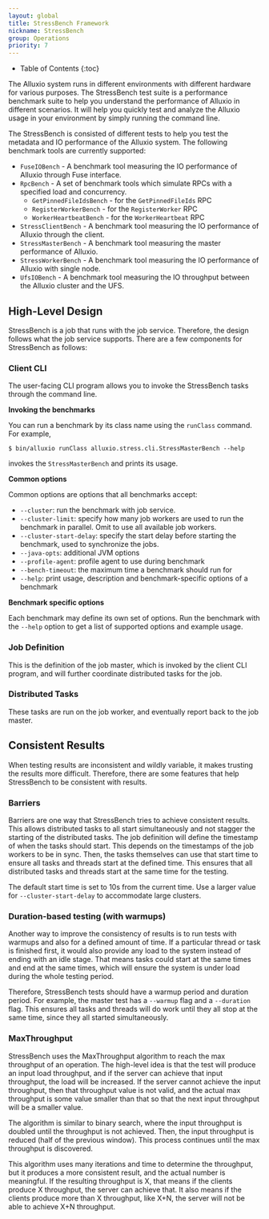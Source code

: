 ```yaml
---
layout: global
title: StressBench Framework
nickname: StressBench
group: Operations
priority: 7
---
```


* Table of Contents
  {:toc}

The Alluxio system runs in different environments with different hardware for various purposes. The
StressBench test suite is a performance benchmark suite to help you understand the performance of
Alluxio in different scenarios. It will help you quickly test and analyze the Alluxio usage in your
environment by simply running the command line.

The StressBench is consisted of different tests to help you test the metadata and IO performance of
the Alluxio system. The following benchmark tools are currently supported:
* `FuseIOBench` - A benchmark tool measuring the IO performance of Alluxio through Fuse interface.
* `RpcBench` - A set of benchmark tools which simulate RPCs with a specified load and concurrency.
  * `GetPinnedFileIdsBench` - for the `GetPinnedFileIds` RPC
  * `RegisterWorkerBench` - for the `RegisterWorker` RPC
  * `WorkerHeartbeatBench` - for the `WorkerHeartbeat` RPC
* `StressClientBench` - A benchmark tool measuring the IO performance of Alluxio through the client.
* `StressMasterBench` - A benchmark tool measuring the master performance of Alluxio.
* `StressWorkerBench` - A benchmark tool measuring the IO performance of Alluxio with single node.
* `UfsIOBench` - A benchmark tool measuring the IO throughput between the Alluxio cluster and the
  UFS.

## High-Level Design
StressBench is a job that runs with the job service. Therefore, the design follows what the job
service supports. There are a few components for StressBench as follows:

### Client CLI
The user-facing CLI program allows you to invoke the StressBench tasks through the command line.

**Invoking the benchmarks**

You can run a benchmark by its class name using the `runClass` command. For example,

```console
$ bin/alluxio runClass alluxio.stress.cli.StressMasterBench --help
```

invokes the `StressMasterBench` and prints its usage.

**Common options**

Common options are options that all benchmarks accept:

* `--cluster`: run the benchmark with job service.
* `--cluster-limit`: specify how many job workers are used to run the benchmark in parallel. 
  Omit to use all available job workers.
* `--cluster-start-delay`: specify the start delay before starting the benchmark, used to
  synchronize the jobs.
* `--java-opts`: additional JVM options
* `--profile-agent`: profile agent to use during benchmark
* `--bench-timeout`: the maximum time a benchmark should run for
* `--help`: print usage, description and benchmark-specific options of a benchmark

**Benchmark specific options**

Each benchmark may define its own set of options. Run the benchmark with the `--help` option to get
a list of supported options and example usage.

### Job Definition
This is the definition of the job master, which is invoked by the client CLI program, and will
further coordinate distributed tasks for the job.

### Distributed Tasks
These tasks are run on the job worker, and eventually report back to the job master.

## Consistent Results
When testing results are inconsistent and wildly variable, it makes trusting the results more
difficult. Therefore, there are some features that help StressBench to be consistent with results.

### Barriers
Barriers are one way that StressBench tries to achieve consistent results. This allows distributed
tasks to all start simultaneously and not stagger the starting of the distributed tasks. The job
definition will define the timestamp of when the tasks should start. This depends on the timestamps
of the job workers to be in sync. Then, the tasks themselves can use that start time to ensure all
tasks and threads start at the defined time. This ensures that all distributed tasks and threads
start at the same time for the testing.

The default start time is set to 10s from the current time. Use a larger value for 
`--cluster-start-delay` to accommodate large clusters.

### Duration-based testing (with warmups)
Another way to improve the consistency of results is to run tests with warmups and also for a
defined amount of time. If a particular thread or task is finished first, it would also provide any
load to the system instead of ending with an idle stage. That means tasks could start at the same
times and end at the same times, which will ensure the system is under load during the whole testing
period.

Therefore, StressBench tests should have a warmup period and duration period. For example, the
master test has a `--warmup` flag and a `--duration` flag. This ensures all tasks and threads will do
work until they all stop at the same time, since they all started simultaneously.

### MaxThroughput
StressBench uses the MaxThroughput algorithm to reach the max throughput of an operation. The
high-level idea is that the test will produce an input load throughput, and if the server can
achieve that input throughput, the load will be increased. If the server cannot achieve the input
throughput, then that throughput value is not valid, and the actual max throughput is some value
smaller than that so that the next input throughput will be a smaller value.

The algorithm is similar to binary search, where the input throughput is doubled until the
throughput is not achieved. Then, the input throughput is reduced (half of the previous window).
This process continues until the max throughput is discovered.

This algorithm uses many iterations and time to determine the throughput, but it produces a more
consistent result, and the actual number is meaningful. If the resulting throughput is X, that
means if the clients produce X throughput, the server can achieve that. It also means if the clients
produce more than X throughput, like X+N, the server will not be able to achieve X+N throughput.
